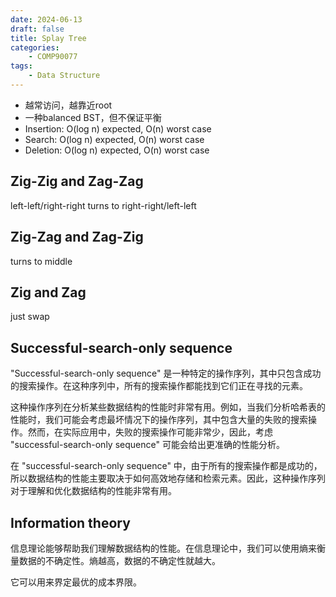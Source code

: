 ```yaml
---
date: 2024-06-13
draft: false
title: Splay Tree
categories:
    - COMP90077
tags: 
    - Data Structure
---
```


- 越常访问，越靠近root
- 一种balanced BST，但不保证平衡
- Insertion: O(log n) expected, O(n) worst case
- Search: O(log n) expected, O(n) worst case
- Deletion: O(log n) expected, O(n) worst case

## Zig-Zig and Zag-Zag

left-left/right-right turns to right-right/left-left

## Zig-Zag and Zag-Zig

turns to middle

## Zig and Zag

just swap

## Successful-search-only sequence

"Successful-search-only sequence" 是一种特定的操作序列，其中只包含成功的搜索操作。在这种序列中，所有的搜索操作都能找到它们正在寻找的元素。

这种操作序列在分析某些数据结构的性能时非常有用。例如，当我们分析哈希表的性能时，我们可能会考虑最坏情况下的操作序列，其中包含大量的失败的搜索操作。然而，在实际应用中，失败的搜索操作可能非常少，因此，考虑 "successful-search-only sequence" 可能会给出更准确的性能分析。

在 "successful-search-only sequence" 中，由于所有的搜索操作都是成功的，所以数据结构的性能主要取决于如何高效地存储和检索元素。因此，这种操作序列对于理解和优化数据结构的性能非常有用。

## Information theory

信息理论能够帮助我们理解数据结构的性能。在信息理论中，我们可以使用熵来衡量数据的不确定性。熵越高，数据的不确定性就越大。

它可以用来界定最优的成本界限。